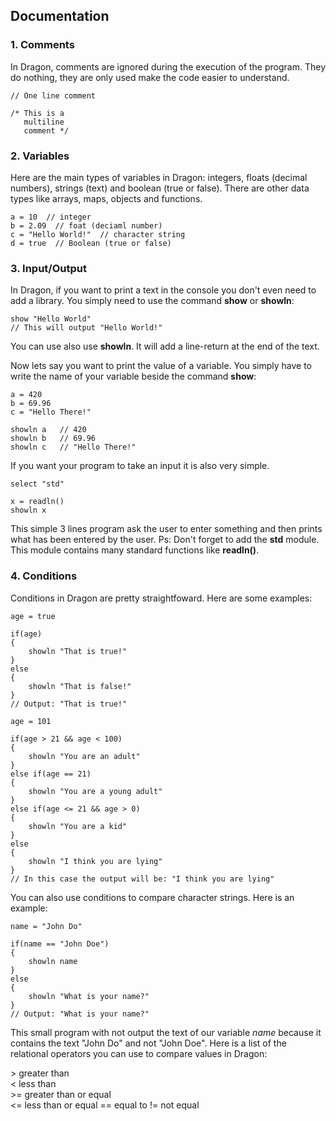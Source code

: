 

## Documentation

### 1. Comments
In Dragon, comments are ignored during the execution of the program. They do nothing, they are only used make the code easier to understand.
```
// One line comment

/* This is a 
   multiline
   comment */
```


### 2. Variables
Here are the main types of variables in Dragon: integers, floats (decimal numbers), strings (text) and boolean (true or false).
There are other data types like arrays, maps, objects and functions.
```
a = 10  // integer
b = 2.09  // foat (deciaml number)
c = "Hello World!"  // character string
d = true  // Boolean (true or false)
```


### 3. Input/Output

In Dragon, if you want to print a text in the console you don't even need to add a library. You simply need to use the command __show__ or __showln__:
```
show "Hello World"
// This will output "Hello World!"
```
You can use also use __showln__. It will add a line-return at the end of the text.

Now lets say you want to print the value of a variable. You simply have to write the name of your variable beside the command __show__:
```
a = 420
b = 69.96
c = "Hello There!"

showln a   // 420
showln b   // 69.96
showln c   // "Hello There!"
```

If you want your program to take an input it is also very simple.
```
select "std"

x = readln()
showln x
```
This simple 3 lines program ask the user to enter something and then prints what has been entered by the user.
Ps: Don't forget to add the __std__ module. This module contains many standard functions like __readln()__.


### 4. Conditions

Conditions in Dragon are pretty straightfoward. Here are some examples:
```
age = true

if(age)
{
    showln "That is true!"
} 
else
{
    showln "That is false!"
}
// Output: "That is true!"
```

```
age = 101

if(age > 21 && age < 100)
{
    showln "You are an adult"
} 
else if(age == 21)
{
    showln "You are a young adult"
}
else if(age <= 21 && age > 0)
{
    showln "You are a kid"
}
else
{
    showln "I think you are lying"
}
// In this case the output will be: "I think you are lying"
```

You can also use conditions to compare character strings. Here is an example:
```
name = "John Do"

if(name == "John Doe")
{
    showln name
}
else
{
    showln "What is your name?"
}
// Output: "What is your name?"
```
This small program with not output the text of our variable _name_ because it contains the text "John Do" and not "John Doe".
Here is a list of the relational operators you can use to compare values in Dragon:

&gt; greater than  
&lt; less than  
&gt;= greater than or equal  
&lt;= less than or equal
== equal to
!= not equal  


